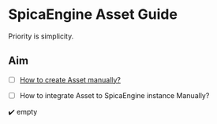 # SpicaEngine Asset Guide

Priority is simplicity.

## Aim

- [ ] [How to create Asset manually?](https://github.com/ParvinEyvazov/spicaengine-asset-guide/DOCS/CREATE_ASSET.md)

- [ ] How to integrate Asset to SpicaEngine instance Manually?

:heavy_check_mark: empty
